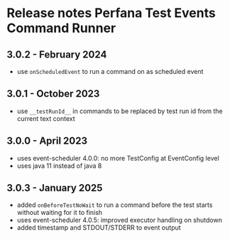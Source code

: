 # Release notes Perfana Test Events Command Runner

## 3.0.2 - February 2024

* use `onScheduledEvent` to run a command on as scheduled event

## 3.0.1 - October 2023

* use `__testRunId__` in commands to be replaced by test run id from the current text context

## 3.0.0 - April 2023

* uses event-scheduler 4.0.0: no more TestConfig at EventConfig level
* uses java 11 instead of java 8

## 3.0.3 - January 2025

* added `onBeforeTestNoWait` to run a command before the test starts without waiting for it to finish
* uses event-scheduler 4.0.5: improved executor handling on shutdown
* added timestamp and STDOUT/STDERR to event output